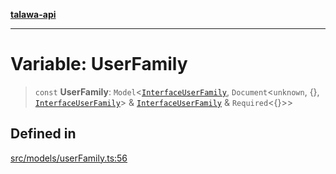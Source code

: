 [**talawa-api**](../../../README.md)

***

# Variable: UserFamily

> `const` **UserFamily**: `Model`\<[`InterfaceUserFamily`](../interfaces/InterfaceUserFamily.md), `Document`\<`unknown`, \{\}, [`InterfaceUserFamily`](../interfaces/InterfaceUserFamily.md)\> & [`InterfaceUserFamily`](../interfaces/InterfaceUserFamily.md) & `Required`\<\{\}\>\>

## Defined in

[src/models/userFamily.ts:56](https://github.com/Suyash878/talawa-api/blob/f376d03c37e9acd046e7cc983947432c95f74442/src/models/userFamily.ts#L56)
